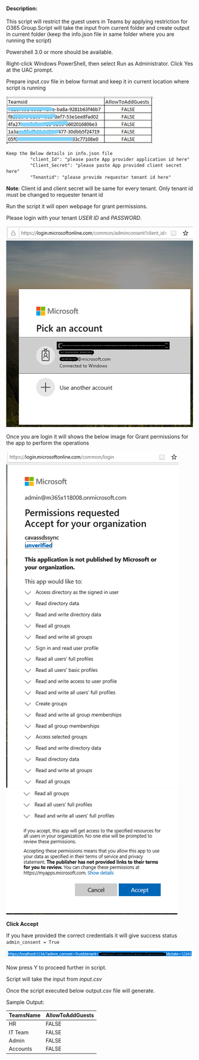 #### Description:

This script will restrict the guest users in Teams by applying restriction for O365 Group.Script will take the input from current folder and create output in current folder (keep the info.json file in same folder where you are running the script)

Powershell 3.0 or more should be available.

Right-click Windows PowerShell, then select Run as Administrator. Click Yes at the UAC prompt.

Prepare input.csv file in below format and keep it in current location where script is running 

![Input](https://github.com/Geetha63/MS-Teams-Scripts/blob/master/Images/InkedGuestrestrictionForGivenTeams-Input_LI.jpg)

    Keep the Below details in info.json file
             "client_Id": "please paste App provider application id here" 
             "Client_Secret": "please paste App provided client secret here" 
             "Tenantid": "please provide requester tenant id here"


**Note**: Client id and client secret will be same for every tenant. Only tenant id must be changed to requester tenant id

Run the script it will open webpage for grant permissions.

Please login with your tenant _USER ID_ and _PASSWORD_.

![Signin](https://github.com/Geetha63/MS-Teams-Scripts/blob/master/Images/Siginin.png)

Once you are login it will shows the below image for Grant permissions for the app to perform the operations

![GrantPermission](https://github.com/Geetha63/MS-Teams-Scripts/blob/master/Images/GrantPermissions.png)
![GrantPermission](https://github.com/Geetha63/MS-Teams-Scripts/blob/master/Images/GrantPermissions2.png)

**Click Accept**

If you have provided the correct credentials it will give success status `admin_consent = True`

![Admin Consent](https://github.com/Geetha63/MS-Teams-Scripts/blob/master/Images/AdminConsent.png)

Now press Y to proceed further in script.

Script will take the input from _input.csv_

Once the script executed below output.csv file will generate.

Sample Output:

|TeamsName	| AllowToAddGuests |
|-----------|------------------|
|HR	        | FALSE            |
|IT Team	| FALSE            |
|Admin      | FALSE            |
|Accounts   | FALSE            |
